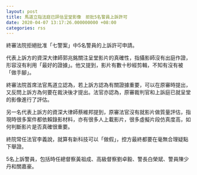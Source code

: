 ```yaml
---
layout: post
title: 馬道立指法庭已評估呈堂影像　拒批5名警員上訴許可
date: 2020-04-07 13:17:26.000000000 +08:00
categories: rss
---
```


終審法院拒絕批准「七警案」中5名警員的上訴許可申請。

代表上訴方的資深大律師郭兆銘關注呈堂影片的真確性，指攝影師沒有出庭作證，形容沒有利用「最好的證據」。他又提到，影片有數十秒經剪輯，不知有沒有被「做手腳」。

終審法院首席法官馬道立認為，若上訴方認為有關證據重要，可以在原審時提出，又反問上訴方為何要在裁決後才提出。法官亦認為，原審裁判官和上訴庭已就呈堂的影像進行了評估。

另一名代表上訴方的資深大律師蔡維邦提到，原審法官沒有就影片做質量評估，指現時很多案件都依賴錄影材料，亦有很多人上載影片，很多虛擬片段仿真度高，如何判斷影片是否真確很重要。

終院常任法官李義說，就算有新科技可以「做假」，控方最終都要在毫無合理疑點下舉證。

5名上訴警員，包括時任總督察黃祖成、高級督察劉卓毅、警長白榮斌、警員陳少丹和關嘉豪。
